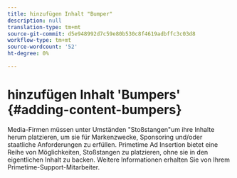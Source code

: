 ```yaml
---
title: hinzufügen Inhalt "Bumper"
description: null
translation-type: tm+mt
source-git-commit: d5e948992d7c59e80b530c8f4619adbffc3c03d8
workflow-type: tm+mt
source-wordcount: '52'
ht-degree: 0%

---
```



# hinzufügen Inhalt &#39;Bumpers&#39; {#adding-content-bumpers}

Media-Firmen müssen unter Umständen &quot;Stoßstangen&quot;um ihre Inhalte herum platzieren, um sie für Markenzwecke, Sponsoring und/oder staatliche Anforderungen zu erfüllen. Primetime Ad Insertion bietet eine Reihe von Möglichkeiten, Stoßstangen zu platzieren, ohne sie in den eigentlichen Inhalt zu backen. Weitere Informationen erhalten Sie von Ihrem Primetime-Support-Mitarbeiter.

